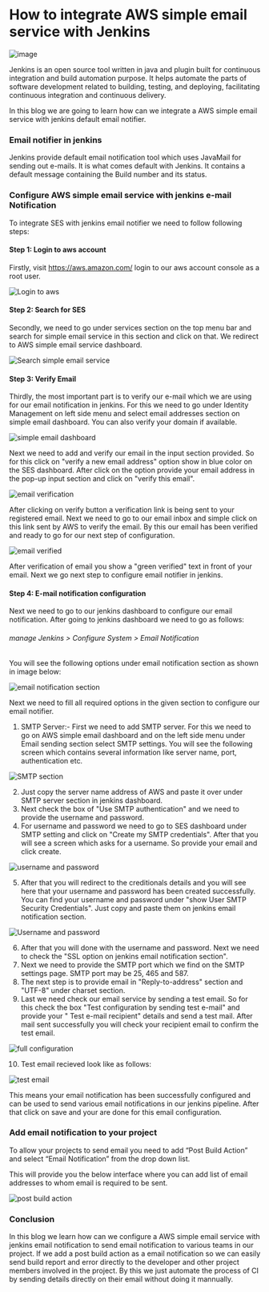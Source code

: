 # How to integrate AWS simple email service with Jenkins

![image](https://github.com/official-himanshu/Blogs/blob/master/Email-notifications-in-Jenkins-2.jpg)

Jenkins is an open source tool written in java and plugin built for continuous integration and build automation purpose.
It helps automate the parts of software development related to building, testing, and deploying, facilitating continuous integration and continuous delivery.

In this blog we are going to learn how can we integrate a AWS simple email service with jenkins default email notifier.
### Email notifier in jenkins
Jenkins provide default email notification tool which uses JavaMail for sending out e-mails. It is what comes default with Jenkins. It contains a default message containing the Build number and its status.

### Configure AWS simple email service with jenkins e-mail Notification
To integrate SES with jenkins email notifier we need to follow following steps:

#### Step 1: Login to aws account 

Firstly, visit https://aws.amazon.com/ login to our aws account console as a root user.

![ Login to aws ](https://github.com/official-himanshu/Blogs/blob/master/Screenshot%20from%202020-09-20%2018-21-48.png)

#### Step 2: Search for SES

Secondly, we need to go under services section on the top menu bar and search for simple email service in this section and click on that. We redirect to AWS simple email service dashboard.

![ Search simple email service](https://github.com/official-himanshu/Blogs/blob/master/Screenshot%20from%202020-09-20%2018-22-13.png)

#### Step 3: Verify Email

Thirdly, the most important part is to verify our e-mail which we are using for our email notification in jenkins.
For this we need to go under Identity Management on left side menu and select email addresses section on simple email dashboard. You can also verify your domain if available.

![simple email dashboard](https://github.com/official-himanshu/Blogs/blob/master/Screenshot%20from%202020-09-20%2018-31-57.png)

Next we need to add and verify our email in the input section provided. So for this click on "verify a new email address" option show in blue color on the SES dashboard.
After click on the option provide your email address in the pop-up input section and click on "verify this email".

![email verification](https://github.com/official-himanshu/Blogs/blob/master/Screenshot%20from%202020-09-20%2018-32-07.png)


After clicking on verify button a verification link is being sent to your registered email. Next we need to go to our email inbox and simple click on this link sent by AWS to verify the email.
By this our email has been verified and ready to go for our next step of configuration.

![ email verified](https://github.com/official-himanshu/Blogs/blob/master/Screenshot%20from%202020-09-20%2018-34-08.png)

After verification of email you show a "green verified" text in front of your email. Next we go next step to configure email notifier in jenkins.

#### Step 4: E-mail notification configuration

Next we need to go to our jenkins dashboard to configure our email notification.
After going to jenkins dashboard we need to go as follows:

###### manage Jenkins > Configure System > Email Notification 
You will see the following options under email notification section as shown in image below:

![email notification section](https://github.com/official-himanshu/Blogs/blob/master/Screenshot%20from%202020-09-20%2019-20-29.png)

Next we need to fill all required options in the given section to configure our email notifier.

1. SMTP Server:- First we need to add SMTP server. For this we need to go on AWS simple email dashboard and on the left side menu under Email sending section select SMTP settings. You will see the following screen which contains several information like server name, port, authentication etc.

![SMTP section](https://github.com/official-himanshu/Blogs/blob/master/Screenshot%20from%202020-09-20%2019-26-06.png)

2. Just copy the server name address of AWS and paste it over under SMTP server section in jenkins dashboard.
3. Next check the box of "Use SMTP authentication" and we need to provide the username and password.
4. For username and password we need to go to SES dashboard under SMTP setting and click on "Create my SMTP credentials". After that you will see a screen which asks for a username. So provide your email and click create.

![username and password](https://github.com/official-himanshu/Blogs/blob/master/Screenshot%20from%202020-09-20%2019-32-40.png)

5. After that you will redirect to the creditionals details and you will see here that your username and password has been created successfully. You can find your username and password under "show User SMTP Security Credentials". Just copy and paste them on jenkins email notification section.

![Username and password](https://github.com/official-himanshu/Blogs/blob/master/Screenshot%20from%202020-09-20%2019-33-13.png)

6. After that you will done with the username and password. Next we need to check the "SSL option on jenkins email notification section".
7. Next we need to provide the SMTP port which we find on the SMTP settings page. SMTP port may be 25, 465 and 587.
8. The next step is to provide email in "Reply-to-address" section and "UTF-8" under charset section.
9. Last we need check our email service by sending a test email. So for this check the box "Test configuration by sending test e-mail" and provide your "	Test e-mail recipient" details and send a test mail. After mail sent successfully you will check your recipient email to confirm the test email.

![full configuration](https://github.com/official-himanshu/Blogs/blob/master/Screenshot%20from%202020-09-20%2020-02-32.png)

10. Test email recieved look like as follows:

![ test email ](https://github.com/official-himanshu/Blogs/blob/master/Screenshot%20from%202020-09-20%2020-02-51.png)

This means your email notification has been successfully configured and can be used to send various email notifications in our jenkins pipeline.
After that click on save and your are done for this email configuration.

### Add email notification to your project

To allow your projects to send email you need to add “Post Build Action” and select “Email Notification” from the drop down list.

This will provide you the below interface where you can add list of email addresses to whom email is required to be sent.

![ post build action](https://github.com/official-himanshu/Blogs/blob/master/Screenshot%20from%202020-09-20%2020-15-46.png)


### Conclusion

In this blog we learn how can we configure a AWS simple email service with jenkins email notification to send email notification to various teams in our project.
If we add a post build action as a email notification so we can easily send build report and error directly to the developer and other project members involved in the project. By this we just automate the process of CI by sending details directly on their email without doing it mannually.








